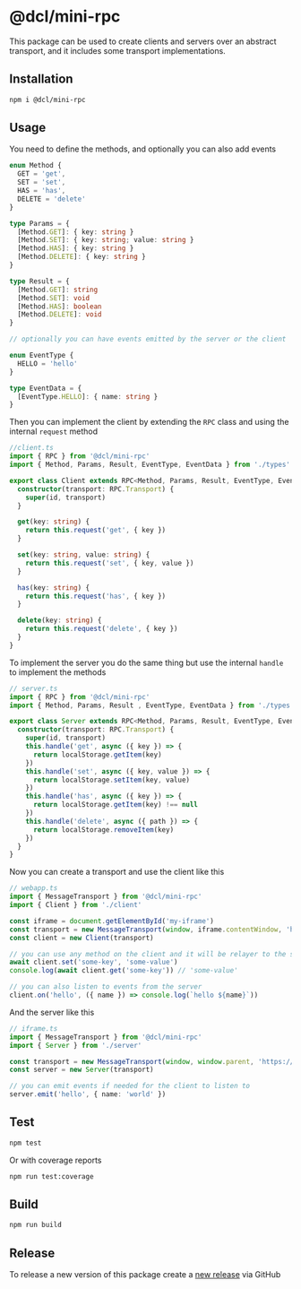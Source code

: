 # @dcl/mini-rpc

This package can be used to create clients and servers over an abstract transport, and it includes some transport implementations.

## Installation

```bash
npm i @dcl/mini-rpc
```

## Usage

You need to define the methods, and optionally you can also add events

```ts
enum Method {
  GET = 'get',
  SET = 'set',
  HAS = 'has',
  DELETE = 'delete'
}

type Params = {
  [Method.GET]: { key: string }
  [Method.SET]: { key: string; value: string }
  [Method.HAS]: { key: string }
  [Method.DELETE]: { key: string }
}

type Result = {
  [Method.GET]: string
  [Method.SET]: void
  [Method.HAS]: boolean
  [Method.DELETE]: void
}

// optionally you can have events emitted by the server or the client

enum EventType {
  HELLO = 'hello'
}

type EventData = {
  [EventType.HELLO]: { name: string }
}


```

Then you can implement the client by extending the `RPC` class and using the internal `request` method

```ts
//client.ts
import { RPC } from '@dcl/mini-rpc'
import { Method, Params, Result, EventType, EventData } from './types'

export class Client extends RPC<Method, Params, Result, EventType, EventData> {
  constructor(transport: RPC.Transport) {
    super(id, transport)
  }

  get(key: string) {
    return this.request('get', { key })
  }

  set(key: string, value: string) {
    return this.request('set', { key, value })
  }

  has(key: string) {
    return this.request('has', { key })
  }

  delete(key: string) {
    return this.request('delete', { key })
  }
}
```

To implement the server you do the same thing but use the internal `handle` to implement the methods


```ts
// server.ts
import { RPC } from '@dcl/mini-rpc'
import { Method, Params, Result , EventType, EventData } from './types'

export class Server extends RPC<Method, Params, Result, EventType, EventData> {
  constructor(transport: RPC.Transport) {
    super(id, transport)
    this.handle('get', async ({ key }) => {
      return localStorage.getItem(key)
    })
    this.handle('set', async ({ key, value }) => {
      return localStorage.setItem(key, value)
    })
    this.handle('has', async ({ key }) => {
      return localStorage.getItem(key) !== null
    })
    this.handle('delete', async ({ path }) => {
      return localStorage.removeItem(key)
    })
  }
}
```

Now you can create a transport and use the client like this

```ts
// webapp.ts
import { MessageTransport } from '@dcl/mini-rpc'
import { Client } from './client'

const iframe = document.getElementById('my-iframe')
const transport = new MessageTransport(window, iframe.contentWindow, 'https://iframe.com')
const client = new Client(transport)

// you can use any method on the client and it will be relayer to the server, and it will resolve/reject to the result/error
await client.set('some-key', 'some-value')
console.log(await client.get('some-key')) // 'some-value'

// you can also listen to events from the server
client.on('hello', ({ name }) => console.log(`hello ${name}`))
```

And the server like this

```ts
// iframe.ts
import { MessageTransport } from '@dcl/mini-rpc'
import { Server } from './server'

const transport = new MessageTransport(window, window.parent, 'https://parent.com')
const server = new Server(transport)

// you can emit events if needed for the client to listen to
server.emit('hello', { name: 'world' })
```

## Test

```bash
npm test
```

Or with coverage reports

```bash
npm run test:coverage
```

## Build

```bash
npm run build
```

## Release

To release a new version of this package create a [new release](https://github.com/decentraland/mini-rpc/releases) via GitHub
